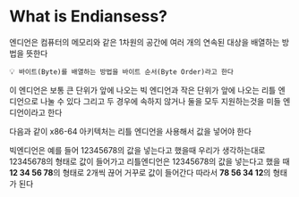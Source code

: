 # What is Endiansess?
엔디언은 컴퓨터의 메모리와 같은 1차원의 공간에 여러 개의 연속된 대상을 배열하는 방법을 뜻한다

💡`
바이트(Byte)를 배열하는 방법을 바이트 순서(Byte Order)라고 한다`

이 엔디언은 보통 큰 단위가 앞에 나오는 빅 엔디언과 작은 단위가 앞에 나오는 리틀 엔디언으로 나눌 수 있다
그리고 두 경우에 속하지 않거나 둘을 모두 지원하는것을 미들 엔디언이라고 한다


다음과 같이 x86-64 아키텍처는 리틀 엔디언을 사용해서 값을 넣어야 한다

빅엔디언은 예를 들어
12345678의 값을 넣는다고 했을때 우리가 생각하는대로 12345678의 형태로 값이 들어가고
리틀엔디언은 12345678의 값을 넣는다고 했을 때
**12 34 56 78**의 형태로 2개씩 끊어 거꾸로 값이 들어간다 
따라서 **78 56 34 12**의 형태가 된다
